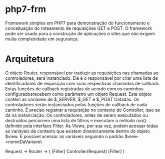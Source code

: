 # php7-frm
Framework simples em PHP7 para demonstração do funcionamento e conceituação do roteamento de requisições GET e POST. O framework pode ser usado para a construção de aplicações e sites que não exigem muita complexidade em segurança.

# Arquitetura
O objeto Router, responsável por traduzir as requisições nas chamadas ao controladores, será instanciado. Ele é o responsável por criar uma lista de identificadores de requisição com suas respectivas chamadas de callback. Estas funções de callback registradas de acordo com os caminhos configuradosrecebem como parâmetro um objeto Request. Este objeto contém as variáveis de $_SERVER, $_GET e $_POST tratadas. Os controladores serão instanciados pelas funções de callback de cada caminho. É preciso registrar a requisição no contexto do Controller, isso se dá na instanciação. Os controladores, antes de serem executados ou destruídos percorrem uma lista de filtros e executam o método run() definido pela interface Filter. As Views, por sua vez, podem acessar todas as variáveis de contexto que existem dinamicamente dentro do objeto $view. É possível acessar as variáveis seguindo o padrão $view->nomeDaVariavel. 

Request -> Router -> ( [Filter] Controller(Request) [Filter] ) 
